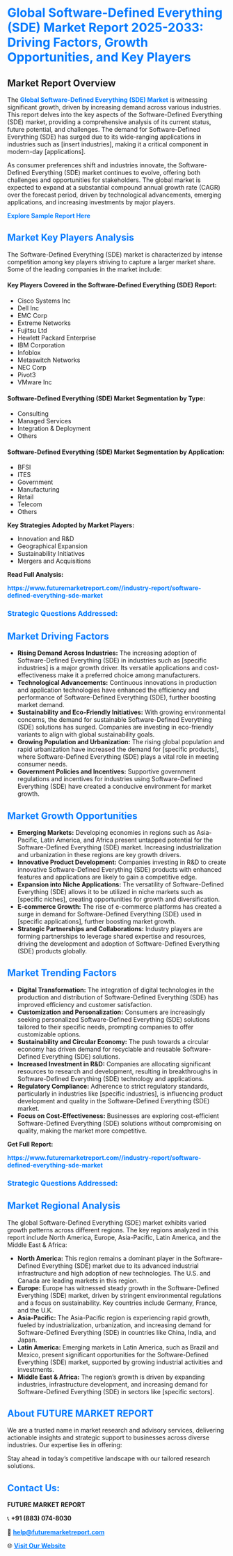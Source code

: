 <h1 style="color: #007BFF;">Global Software-Defined Everything (SDE) Market Report 2025-2033: Driving Factors, Growth Opportunities, and Key Players</h1>

<section id="overview">
<h2>Market Report Overview</h2>
<p>The <a href="https://www.futuremarketreport.com//industry-report/software-defined-everything-sde-market" style="color: #007BFF; text-decoration: none;"><strong>Global Software-Defined Everything (SDE) Market</strong></a> is witnessing significant growth, driven by increasing demand across various industries. This report delves into the key aspects of the Software-Defined Everything (SDE) market, providing a comprehensive analysis of its current status, future potential, and challenges. The demand for Software-Defined Everything (SDE) has surged due to its wide-ranging applications in industries such as [insert industries], making it a critical component in modern-day [applications].</p>
<p>As consumer preferences shift and industries innovate, the Software-Defined Everything (SDE) market continues to evolve, offering both challenges and opportunities for stakeholders. The global market is expected to expand at a substantial compound annual growth rate (CAGR) over the forecast period, driven by technological advancements, emerging applications, and increasing investments by major players.</p>
</section>

<section id="overview">
<p><a href="https://www.futuremarketreport.com//request-sample/reportId=47793" style="color: #007BFF; text-decoration: none;"><strong>Explore Sample Report Here</strong></a></p>
</section>

<section id="key-players">
<h2 style="color: #007BFF;">Market Key Players Analysis</h2>
<p>The Software-Defined Everything (SDE) market is characterized by intense competition among key players striving to capture a larger market share. Some of the leading companies in the market include:</p>
<h4>Key Players Covered in the Software-Defined Everything (SDE) Report:</h4>
<ul><li>Cisco Systems Inc</li><li>Dell Inc</li><li>EMC Corp</li><li>Extreme Networks</li><li>Fujitsu Ltd</li><li>Hewlett Packard Enterprise</li><li>IBM Corporation</li><li>Infoblox</li><li>Metaswitch Networks</li><li>NEC Corp</li><li>Pivot3</li><li>VMware Inc</li></ul>
<h4>Software-Defined Everything (SDE) Market Segmentation by Type:</h4>
<ul><li>Consulting</li><li>Managed Services</li><li>Integration &amp; Deployment</li><li>Others</li></ul>

<h4>Software-Defined Everything (SDE) Market Segmentation by Application:</h4>
<ul><li>BFSI</li><li>ITES</li><li>Government</li><li>Manufacturing</li><li>Retail</li><li>Telecom</li><li>Others</li></ul>
<p><strong>Key Strategies Adopted by Market Players:</strong></p>
<ul>
<li>Innovation and R&D</li>
<li>Geographical Expansion</li>
<li>Sustainability Initiatives</li>
<li>Mergers and Acquisitions</li>
</ul>
</section>

<section>
<p><strong>Read Full Analysis: </strong></p><a href="https://www.futuremarketreport.com//industry-report/software-defined-everything-sde-market" style="color: #007BFF; text-decoration: none;"><strong>https://www.futuremarketreport.com//industry-report/software-defined-everything-sde-market</strong></a>
<h3 style="color: #007BFF;">Strategic Questions Addressed:</h3>
</section>

<section id="driving-factors">
<h2 style="color: #007BFF;">Market Driving Factors</h2>
<ul>
<li><strong>Rising Demand Across Industries:</strong> The increasing adoption of Software-Defined Everything (SDE) in industries such as [specific industries] is a major growth driver. Its versatile applications and cost-effectiveness make it a preferred choice among manufacturers.</li>
<li><strong>Technological Advancements:</strong> Continuous innovations in production and application technologies have enhanced the efficiency and performance of Software-Defined Everything (SDE), further boosting market demand.</li>
<li><strong>Sustainability and Eco-Friendly Initiatives:</strong> With growing environmental concerns, the demand for sustainable Software-Defined Everything (SDE) solutions has surged. Companies are investing in eco-friendly variants to align with global sustainability goals.</li>
<li><strong>Growing Population and Urbanization:</strong> The rising global population and rapid urbanization have increased the demand for [specific products], where Software-Defined Everything (SDE) plays a vital role in meeting consumer needs.</li>
<li><strong>Government Policies and Incentives:</strong> Supportive government regulations and incentives for industries using Software-Defined Everything (SDE) have created a conducive environment for market growth.</li>
</ul>
</section>

<section id="growth-opportunities">
<h2 style="color: #007BFF;">Market Growth Opportunities</h2>
<ul>
<li><strong>Emerging Markets:</strong> Developing economies in regions such as Asia-Pacific, Latin America, and Africa present untapped potential for the Software-Defined Everything (SDE) market. Increasing industrialization and urbanization in these regions are key growth drivers.</li>
<li><strong>Innovative Product Development:</strong> Companies investing in R&D to create innovative Software-Defined Everything (SDE) products with enhanced features and applications are likely to gain a competitive edge.</li>
<li><strong>Expansion into Niche Applications:</strong> The versatility of Software-Defined Everything (SDE) allows it to be utilized in niche markets such as [specific niches], creating opportunities for growth and diversification.</li>
<li><strong>E-commerce Growth:</strong> The rise of e-commerce platforms has created a surge in demand for Software-Defined Everything (SDE) used in [specific applications], further boosting market growth.</li>
<li><strong>Strategic Partnerships and Collaborations:</strong> Industry players are forming partnerships to leverage shared expertise and resources, driving the development and adoption of Software-Defined Everything (SDE) products globally.</li>
</ul>
</section>

<section id="trending-factors">
<h2 style="color: #007BFF;">Market Trending Factors</h2>
<ul>
<li><strong>Digital Transformation:</strong> The integration of digital technologies in the production and distribution of Software-Defined Everything (SDE) has improved efficiency and customer satisfaction.</li>
<li><strong>Customization and Personalization:</strong> Consumers are increasingly seeking personalized Software-Defined Everything (SDE) solutions tailored to their specific needs, prompting companies to offer customizable options.</li>
<li><strong>Sustainability and Circular Economy:</strong> The push towards a circular economy has driven demand for recyclable and reusable Software-Defined Everything (SDE) solutions.</li>
<li><strong>Increased Investment in R&D:</strong> Companies are allocating significant resources to research and development, resulting in breakthroughs in Software-Defined Everything (SDE) technology and applications.</li>
<li><strong>Regulatory Compliance:</strong> Adherence to strict regulatory standards, particularly in industries like [specific industries], is influencing product development and quality in the Software-Defined Everything (SDE) market.</li>
<li><strong>Focus on Cost-Effectiveness:</strong> Businesses are exploring cost-efficient Software-Defined Everything (SDE) solutions without compromising on quality, making the market more competitive.</li>
</ul>
</section>

<section>
<p><strong>Get Full Report: </strong></p><a href="https://www.futuremarketreport.com//industry-report/software-defined-everything-sde-market" style="color: #007BFF; text-decoration: none;"><strong>https://www.futuremarketreport.com//industry-report/software-defined-everything-sde-market</strong></a>
<h3 style="color: #007BFF;">Strategic Questions Addressed:</h3>
</section>


<section id="regional-analysis">
<h2 style="color: #007BFF;">Market Regional Analysis</h2>
<p>The global Software-Defined Everything (SDE) market exhibits varied growth patterns across different regions. The key regions analyzed in this report include North America, Europe, Asia-Pacific, Latin America, and the Middle East & Africa:</p>
<ul>
<li><strong>North America:</strong> This region remains a dominant player in the Software-Defined Everything (SDE) market due to its advanced industrial infrastructure and high adoption of new technologies. The U.S. and Canada are leading markets in this region.</li>
<li><strong>Europe:</strong> Europe has witnessed steady growth in the Software-Defined Everything (SDE) market, driven by stringent environmental regulations and a focus on sustainability. Key countries include Germany, France, and the U.K.</li>
<li><strong>Asia-Pacific:</strong> The Asia-Pacific region is experiencing rapid growth, fueled by industrialization, urbanization, and increasing demand for Software-Defined Everything (SDE) in countries like China, India, and Japan.</li>
<li><strong>Latin America:</strong> Emerging markets in Latin America, such as Brazil and Mexico, present significant opportunities for the Software-Defined Everything (SDE) market, supported by growing industrial activities and investments.</li>
<li><strong>Middle East & Africa:</strong> The region’s growth is driven by expanding industries, infrastructure development, and increasing demand for Software-Defined Everything (SDE) in sectors like [specific sectors].</li>
</ul>
</section>

<footer>
<h2 style="color: #007BFF;">About FUTURE MARKET REPORT</h2>
<p>We are a trusted name in market research and advisory services, delivering actionable insights and strategic support to businesses across diverse industries. Our expertise lies in offering:</p>

<p>Stay ahead in today’s competitive landscape with our tailored research solutions.</p>

<h2 style="color: #007BFF;">Contact Us:</h2>
<p><strong>FUTURE MARKET REPORT</strong></p>
<p>📞 <strong>+91 (883) 074-8030</strong></p>
<p>📧 <strong><a href="mailto:help@futuremarketreport.com" style="color: #007BFF;">help@futuremarketreport.com</a></strong></p>
<p>🌐 <strong><a href="https://www.futuremarketreport.com/" style="color: #007BFF;">Visit Our Website</a></strong></p>
</footer>